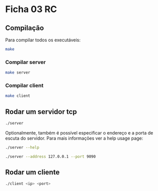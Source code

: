 # Ficha 03 RC

## Compilação

Para compilar todos os executáveis:

```sh
make
```

### Compilar server

```sh
make server
```

### Compilar client

```sh
make client
```

## Rodar um servidor tcp

```sh
./server
```

Optionalmente, também é possível especificar o endereço e a porta de escuta do
servidor.
Para mais informações ver a help usage page:

```sh
./server --help

./server --address 127.0.0.1 --port 9090
```

## Rodar um cliente

```sh
./client <ip> <port>
```
